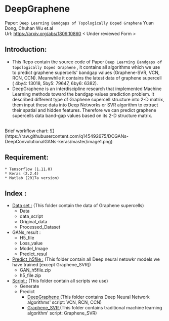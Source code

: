 # DeepGraphene
 Paper: `Deep Learning Bandgaps of Topologically Doped Graphene` Yuan Dong, Chuhan Wu et.al <br/>
         Url: https://arxiv.org/abs/1809.10860  < Under reviewed Form >
## Introduction:
*   This Repo contain the source code of Paper `Deep Learning Bandgaps of topologically Doped Graphene` , it contains all algorithms which we use to predict graphene supercells' bandgap values (Graphene-SVR, VCN, RCN, CCN). Meanwhile it contains the latest data of graphene supercell ( 4by4: 13018, 5by5: 79647, 6by6: 6382). 
*   DeepGraphene is an interdiscipline research that implemented Machine Learning methods toward the bandgap values prediction problem. It described different type of Graphene supercell structure into 2-D matrix, them input these data into Deep Networks or SVR algorithm to extract their spatial and hidden features. Therefore we can predict graphene supercells data band-gap values based on its 2-D structure matrix.  
<br/>
Brief workflow chart: ![](https://raw.githubusercontent.com/q145492675/DCGANs-DeepConvolutionalGANs-keras/master/image1.png)


## Requirement:
    * Tensorflow (1.11.0)
    * Keras (2.2.4)
    * Matlab (2017a version)
## Index :
* [Data set :](./Graphene_DeepLearning/dataset) (This folder contain the data of Graphene supercells)
    * Data
    * data_script
    * Original_data
    * Processed_Dataset
* GANs_result : 
    * H5_file
    * Loss_value
    * Model_Image
    * Predict_resul
* [Predict_h5file :](./Graphene_DeepLearning/) (This folder contain all Deep neural netowkr models we have trained [except Graphene_SVR])
    * GAN_h5file.zip
    * h5_file.zip
* [Script :](./Graphene_DeepLearning/Script)  (This folder contain all scripts we use)
    * Generate
    * Predict 
        * [DeepGraphene ](./Graphene_DeepLearning/Script/Predict/DeepGraphene)  (This folder contains Deep Neural Network algorithms' script: VCN, RCN, CCN)
        * [Graphene_SVR ](./Graphene_DeepLearning/Script/Predict/Graphene_SVR) (This folder contains traditional machine learning algorithm' script: Graphene_SVR)
